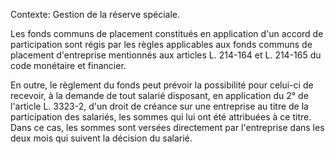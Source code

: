 Contexte: Gestion de la réserve spéciale.

Les fonds communs de placement constitués en application d'un accord de participation sont régis par les règles applicables aux fonds communs de placement d'entreprise mentionnés aux articles L. 214-164 et L. 214-165 du code monétaire et financier.

En outre, le règlement du fonds peut prévoir la possibilité pour celui-ci de recevoir, à la demande de tout salarié disposant, en application du 2° de l'article L. 3323-2, d'un droit de créance sur une entreprise au titre de la participation des salariés, les sommes qui lui ont été attribuées à ce titre. Dans ce cas, les sommes sont versées directement par l'entreprise dans les deux mois qui suivent la décision du salarié.